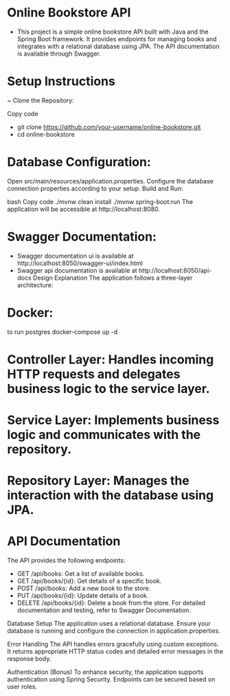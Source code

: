 # Online Bookstore API
* This project is a simple online bookstore API built with Java and the Spring Boot framework. It provides endpoints for managing books and integrates with a relational database using JPA. The API documentation is available through Swagger.

# Setup Instructions
~ Clone the Repository:

Copy code
* git clone https://github.com/your-username/online-bookstore.git
* cd online-bookstore
  
# Database Configuration:

Open src/main/resources/application.properties.
Configure the database connection properties according to your setup.
Build and Run:

bash
Copy code
./mvnw clean install
./mvnw spring-boot:run
The application will be accessible at http://localhost:8080.

# Swagger Documentation:

* Swagger documentation ui is available at http://localhost:8050/swagger-ui/index.html
* Swagger api documentation is available at http://localhost:8050/api-docs
Design Explanation
The application follows a three-layer architecture:

# Docker:

to run postgres docker-compose up -d

# Controller Layer: Handles incoming HTTP requests and delegates business logic to the service layer.
# Service Layer: Implements business logic and communicates with the repository.
# Repository Layer: Manages the interaction with the database using JPA.
# API Documentation
The API provides the following endpoints:

* GET /api/books: Get a list of available books.
* GET /api/books/{id}: Get details of a specific book.
* POST /api/books: Add a new book to the store.
* PUT /api/books/{id}: Update details of a book.
* DELETE /api/books/{id}: Delete a book from the store.
For detailed documentation and testing, refer to Swagger Documentation.

Database Setup
The application uses a relational database. Ensure your database is running and configure the connection in application.properties.

Error Handling
The API handles errors gracefully using custom exceptions. It returns appropriate HTTP status codes and detailed error messages in the response body.

Authentication (Bonus)
To enhance security, the application supports authentication using Spring Security. Endpoints can be secured based on user roles.

